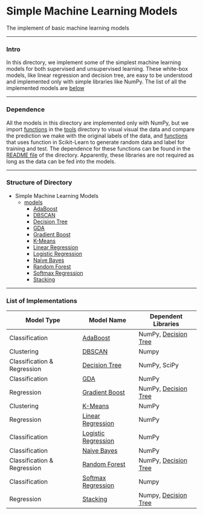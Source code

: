 # Simple Machine Learning Models

The implement of basic machine learning models

****

### Intro

In this directory, we implement some of the simplest machine learning models for both supervised and unsupervised learning. These white-box models, like linear regression and decision tree, are easy to be understood and implemented only with simple libraries like NumPy. The list of all the implemented models are [below](#list)

****

### Dependence

All the models in this directory are implemented only with NumPy, but we import [functions](../tools/show_prediction.py) in the [tools](../tools) directory to visual visual the data and compare the prediction we make with the original labels of the data, and [functions](../tools/get_data.py) that uses function in Scikit-Learn to generate random data and label for training and test. The dependence for these functions can be found in the [README file](../tools/README.md) of the directory. Apparently, these libraries are not required as long as the data can be fed into the models.

****

### Structure of Directory

- Simple Machine Learning Models
  - [models](models)
    - [AdaBoost](models/ada_boost)
    - [DBSCAN](models/dbscan)
    - [Decision Tree](models/decision_tree)
    - [GDA](models/gda)
    - [Gradient Boost](models/gradient_boost)
    - [K-Means](models/k_means)
    - [Linear Regression](models/linear_regression)
    - [Logistic Regression](models/logistic_regression)
    - [Naive Bayes](models/naive_bayes)
    - [Random Forest](models/random_forest)
    - [Softmax Regression](models/softmax_regression)
    - [Stacking](models/stacking)

****

<h3 id = "list"> List of Implementations </h3>

| Model Type | Model Name | Dependent Libraries |
| ---------- | ---------- | ------------------- | 
| Classification | [AdaBoost](models/ada_boost) | NumPy, [Decision Tree](models/decision_tree) |
| Clustering | [DBSCAN](models/dbscan) | Numpy |
| Classification & Regression | [Decision Tree](models/decision_tree) | NumPy, SciPy |
| Classification | [GDA](models/gda) | NumPy |
| Regression | [Gradient Boost](models/gradient_boost) | NumPy, [Decision Tree](models/decision_tree) |
| Clustering |  [K-Means](models/k_means) | NumPy |
| Regression | [Linear Regression](models/linear_regression) | NumPy |
| Classification | [Logistic Regression](models/logistic_regression) | NumPy |
| Classification | [Naive Bayes](models/naive_bayes) | NumPy |
| Classification & Regression | [Random Forest](models/random_forest) | NumPy, [Decision Tree](models/decision_tree) |
| Classification | [Softmax Regression](models/softmax_regression) | Numpy |
| Regression | [Stacking](models/stacking) | Numpy, [Decision Tree](models/decision_tree) |
